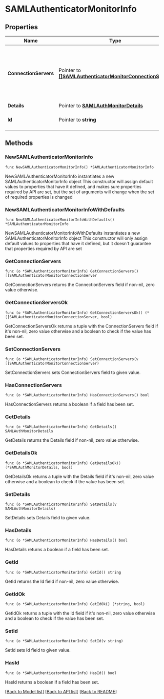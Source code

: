 # SAMLAuthenticatorMonitorInfo

## Properties

Name | Type | Description | Notes
------------ | ------------- | ------------- | -------------
**ConnectionServers** | Pointer to [**[]SAMLAuthenticatorMonitorConnectionServer**](SAMLAuthenticatorMonitorConnectionServer.md) | Information about the SAML authenticator connections from each of the connection servers. | [optional] 
**Details** | Pointer to [**SAMLAuthMonitorDetails**](SAMLAuthMonitorDetails.md) |  | [optional] 
**Id** | Pointer to **string** | Unique ID of the SAML Authenticator. | [optional] 

## Methods

### NewSAMLAuthenticatorMonitorInfo

`func NewSAMLAuthenticatorMonitorInfo() *SAMLAuthenticatorMonitorInfo`

NewSAMLAuthenticatorMonitorInfo instantiates a new SAMLAuthenticatorMonitorInfo object
This constructor will assign default values to properties that have it defined,
and makes sure properties required by API are set, but the set of arguments
will change when the set of required properties is changed

### NewSAMLAuthenticatorMonitorInfoWithDefaults

`func NewSAMLAuthenticatorMonitorInfoWithDefaults() *SAMLAuthenticatorMonitorInfo`

NewSAMLAuthenticatorMonitorInfoWithDefaults instantiates a new SAMLAuthenticatorMonitorInfo object
This constructor will only assign default values to properties that have it defined,
but it doesn't guarantee that properties required by API are set

### GetConnectionServers

`func (o *SAMLAuthenticatorMonitorInfo) GetConnectionServers() []SAMLAuthenticatorMonitorConnectionServer`

GetConnectionServers returns the ConnectionServers field if non-nil, zero value otherwise.

### GetConnectionServersOk

`func (o *SAMLAuthenticatorMonitorInfo) GetConnectionServersOk() (*[]SAMLAuthenticatorMonitorConnectionServer, bool)`

GetConnectionServersOk returns a tuple with the ConnectionServers field if it's non-nil, zero value otherwise
and a boolean to check if the value has been set.

### SetConnectionServers

`func (o *SAMLAuthenticatorMonitorInfo) SetConnectionServers(v []SAMLAuthenticatorMonitorConnectionServer)`

SetConnectionServers sets ConnectionServers field to given value.

### HasConnectionServers

`func (o *SAMLAuthenticatorMonitorInfo) HasConnectionServers() bool`

HasConnectionServers returns a boolean if a field has been set.

### GetDetails

`func (o *SAMLAuthenticatorMonitorInfo) GetDetails() SAMLAuthMonitorDetails`

GetDetails returns the Details field if non-nil, zero value otherwise.

### GetDetailsOk

`func (o *SAMLAuthenticatorMonitorInfo) GetDetailsOk() (*SAMLAuthMonitorDetails, bool)`

GetDetailsOk returns a tuple with the Details field if it's non-nil, zero value otherwise
and a boolean to check if the value has been set.

### SetDetails

`func (o *SAMLAuthenticatorMonitorInfo) SetDetails(v SAMLAuthMonitorDetails)`

SetDetails sets Details field to given value.

### HasDetails

`func (o *SAMLAuthenticatorMonitorInfo) HasDetails() bool`

HasDetails returns a boolean if a field has been set.

### GetId

`func (o *SAMLAuthenticatorMonitorInfo) GetId() string`

GetId returns the Id field if non-nil, zero value otherwise.

### GetIdOk

`func (o *SAMLAuthenticatorMonitorInfo) GetIdOk() (*string, bool)`

GetIdOk returns a tuple with the Id field if it's non-nil, zero value otherwise
and a boolean to check if the value has been set.

### SetId

`func (o *SAMLAuthenticatorMonitorInfo) SetId(v string)`

SetId sets Id field to given value.

### HasId

`func (o *SAMLAuthenticatorMonitorInfo) HasId() bool`

HasId returns a boolean if a field has been set.


[[Back to Model list]](../README.md#documentation-for-models) [[Back to API list]](../README.md#documentation-for-api-endpoints) [[Back to README]](../README.md)


